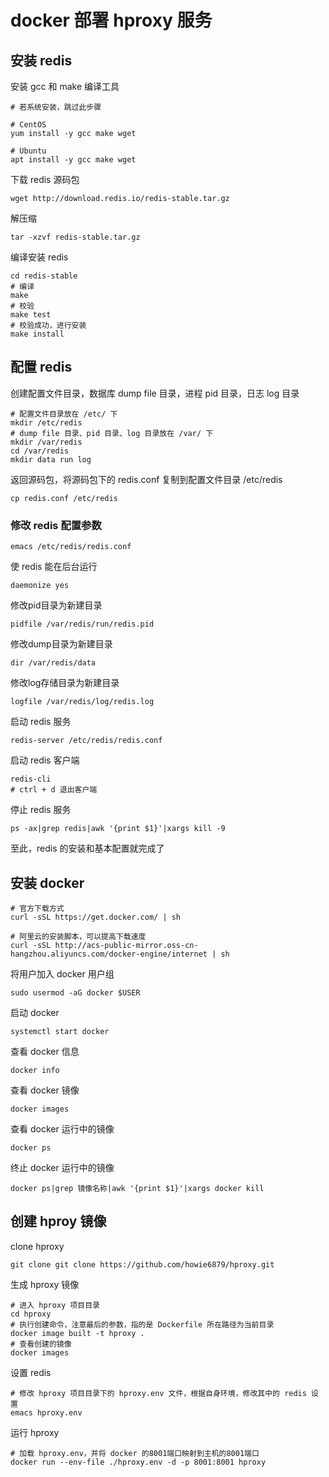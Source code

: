 # docker 部署 hproxy 服务

## 安装 redis

安装 gcc 和 make 编译工具
````shell
# 若系统安装，跳过此步骤

# CentOS
yum install -y gcc make wget

# Ubuntu
apt install -y gcc make wget
````

下载 redis 源码包
````shell
wget http://download.redis.io/redis-stable.tar.gz
````

解压缩
````shell
tar -xzvf redis-stable.tar.gz
````

编译安装 redis
````shell
cd redis-stable
# 编译
make
# 校验
make test
# 校验成功，进行安装
make install
````

## 配置 redis
创建配置文件目录，数据库 dump file 目录，进程 pid 目录，日志 log 目录
````shell
# 配置文件目录放在 /etc/ 下
mkdir /etc/redis
# dump file 目录、pid 目录、log 目录放在 /var/ 下
mkdir /var/redis
cd /var/redis
mkdir data run log
````

返回源码包，将源码包下的 redis.conf 复制到配置文件目录 /etc/redis
````shell
cp redis.conf /etc/redis
````

### 修改 redis 配置参数
````shell
emacs /etc/redis/redis.conf
````

使 redis 能在后台运行
````shell
daemonize yes
````

修改pid目录为新建目录
````shell
pidfile /var/redis/run/redis.pid
````

修改dump目录为新建目录
````shell
dir /var/redis/data
````

修改log存储目录为新建目录
````shell
logfile /var/redis/log/redis.log
````

启动 redis 服务
````shell
redis-server /etc/redis/redis.conf
````

启动 redis 客户端
````shell
redis-cli
# ctrl + d 退出客户端
````

停止 redis 服务
````shell
ps -ax|grep redis|awk '{print $1}'|xargs kill -9
````
至此，redis 的安装和基本配置就完成了

## 安装 docker
````shell
# 官方下载方式
curl -sSL https://get.docker.com/ | sh

# 阿里云的安装脚本，可以提高下载速度
curl -sSL http://acs-public-mirror.oss-cn-hangzhou.aliyuncs.com/docker-engine/internet | sh
````

将用户加入 docker 用户组
````shell
sudo usermod -aG docker $USER
````

启动 docker
````shell
systemctl start docker
````

查看 docker 信息
````shell
docker info
````

查看 docker 镜像
````shell
docker images
````

查看 docker 运行中的镜像
````shell
docker ps
````

终止 docker 运行中的镜像
````shell
docker ps|grep 镜像名称|awk '{print $1}'|xargs docker kill
````

## 创建 hproy 镜像
clone hproxy
````shell
git clone git clone https://github.com/howie6879/hproxy.git
````

生成 hproxy 镜像
````shell
# 进入 hproxy 项目目录
cd hproxy
# 执行创建命令，注意最后的参数，指的是 Dockerfile 所在路径为当前目录
docker image built -t hproxy .
# 查看创建的镜像
docker images
````

设置 redis
````shell
# 修改 hproxy 项目目录下的 hproxy.env 文件，根据自身环境，修改其中的 redis 设置
emacs hproxy.env
````

运行 hproxy
````shell
# 加载 hproxy.env，并将 docker 的8001端口映射到主机的8001端口
docker run --env-file ./hproxy.env -d -p 8001:8001 hproxy
````